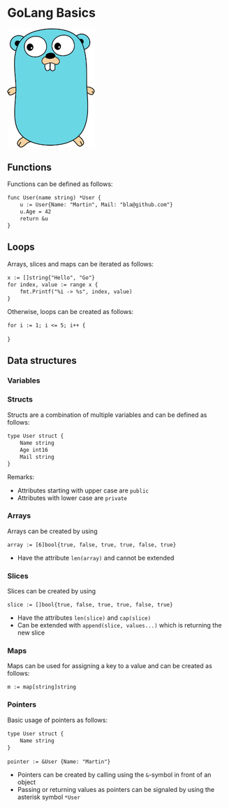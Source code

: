 # GoLang Basics

<img src="https://raw.githubusercontent.com/golang-samples/gopher-vector/master/gopher.png" width="200" />

## Functions

Functions can be defined as follows:

```golang
func User(name string) *User {
    u := User{Name: "Martin", Mail: "bla@github.com"}
    u.Age = 42
    return &u
}
```

## Loops
Arrays, slices and maps can be iterated as follows:

```golang
x := []string{"Hello", "Go"}
for index, value := range x {
	fmt.Printf("%i -> %s", index, value)
}
```

Otherwise, loops can be created as follows:
```golang
for i := 1; i <= 5; i++ {
	
}
```

## Data structures

### Variables


### Structs
Structs are a combination of multiple variables and can be defined as follows:

```golang
type User struct {
	Name string
	Age int16
	Mail string
}
```

Remarks:

- Attributes starting with upper case are `public`
- Attributes with lower case are `private`

### Arrays
Arrays can be created by using 
```golang
array := [6]bool{true, false, true, true, false, true}
```

- Have the attribute `len(array)` and cannot be extended

### Slices
Slices can be created by using
 
```golang
slice := []bool{true, false, true, true, false, true}
```

- Have the attributes `len(slice)` and `cap(slice)`
- Can be extended with `append(slice, values...)` which is returning the new slice

### Maps
Maps can be used for assigning a key to a value and can be created as follows:
```golang
m := map[string]string
```

### Pointers
Basic usage of pointers as follows:

```golang
type User struct {
	Name string
}

pointer := &User {Name: "Martin"}
```

- Pointers can be created by calling using the `&`-symbol in front of an object
- Passing or returning values as pointers can be signaled by using the asterisk symbol `*User`
